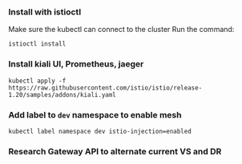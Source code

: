 ### Install with istioctl
Make sure the kubectl can connect to the cluster
Run the command:
```
istioctl install
```

### Install kiali UI, Prometheus, jaeger
```
kubectl apply -f https://raw.githubusercontent.com/istio/istio/release-1.20/samples/addons/kiali.yaml
```
### Add label to `dev` namespace to enable mesh
```
kubectl label namespace dev istio-injection=enabled
```

### Research Gateway API to alternate current VS and DR
